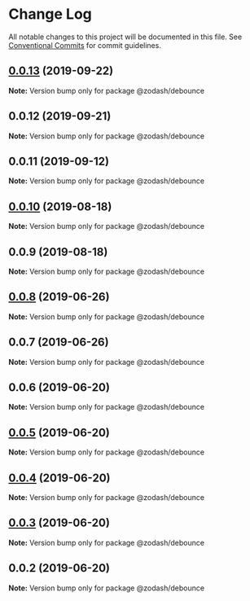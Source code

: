 # Change Log

All notable changes to this project will be documented in this file.
See [Conventional Commits](https://conventionalcommits.org) for commit guidelines.

## [0.0.13](https://github.com/zcorky/zodash/compare/@zodash/debounce@0.0.12...@zodash/debounce@0.0.13) (2019-09-22)

**Note:** Version bump only for package @zodash/debounce





## 0.0.12 (2019-09-21)

**Note:** Version bump only for package @zodash/debounce





## 0.0.11 (2019-09-12)

**Note:** Version bump only for package @zodash/debounce





## [0.0.10](https://github.com/zcorky/zodash/compare/@zodash/debounce@0.0.9...@zodash/debounce@0.0.10) (2019-08-18)

**Note:** Version bump only for package @zodash/debounce





## 0.0.9 (2019-08-18)

**Note:** Version bump only for package @zodash/debounce





## [0.0.8](https://github.com/zcorky/zodash/compare/@zodash/debounce@0.0.7...@zodash/debounce@0.0.8) (2019-06-26)

**Note:** Version bump only for package @zodash/debounce





## 0.0.7 (2019-06-26)

**Note:** Version bump only for package @zodash/debounce





## 0.0.6 (2019-06-20)

**Note:** Version bump only for package @zodash/debounce





## [0.0.5](https://github.com/zcorky/zodash/compare/@zodash/debounce@0.0.4...@zodash/debounce@0.0.5) (2019-06-20)

**Note:** Version bump only for package @zodash/debounce





## [0.0.4](https://github.com/zcorky/zodash/compare/@zodash/debounce@0.0.3...@zodash/debounce@0.0.4) (2019-06-20)

**Note:** Version bump only for package @zodash/debounce





## [0.0.3](https://github.com/zcorky/zodash/compare/@zodash/debounce@0.0.2...@zodash/debounce@0.0.3) (2019-06-20)

**Note:** Version bump only for package @zodash/debounce





## 0.0.2 (2019-06-20)

**Note:** Version bump only for package @zodash/debounce
